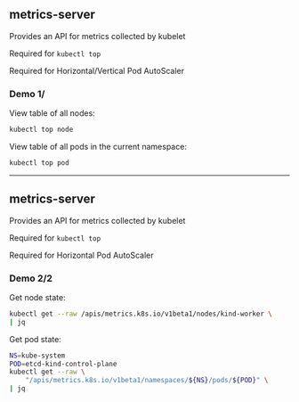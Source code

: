 ## metrics-server [](https://github.com/kubernetes-sigs/metrics-server/)

Provides an API for metrics collected by kubelet

Required for `kubectl top`

Required for Horizontal/Vertical Pod AutoScaler

### Demo 1/

View table of all nodes:

```bash
kubectl top node
```

View table of all pods in the current namespace:

```bash
kubectl top pod
```

---

## metrics-server [](https://github.com/kubernetes-sigs/metrics-server/)

Provides an API for metrics collected by kubelet

Required for `kubectl top`

Required for Horizontal Pod AutoScaler

### Demo 2/2

Get node state:

```bash
kubectl get --raw /apis/metrics.k8s.io/v1beta1/nodes/kind-worker \
| jq
```

Get pod state:

```bash
NS=kube-system
POD=etcd-kind-control-plane
kubectl get --raw \
    "/apis/metrics.k8s.io/v1beta1/namespaces/${NS}/pods/${POD}" \
| jq
```
